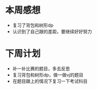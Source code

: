 # 本周感想

- 复习了背包和树形dp
- 认识到了自己跟的差距，要继续好好努力

# 下周计划

- 补一补比赛的题目，多去反思
- 复习背包和树形dp，做一做vj的题目
- 在题目跟上的情况下复习一下考试科目
